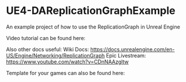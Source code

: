 # UE4-DAReplicationGraphExample
An example project of how to use the ReplicationGraph in Unreal Engine

Video tutorial can be found here:

Also other docs useful:
Wiki Docs: https://docs.unrealengine.com/en-US/Engine/Networking/ReplicationGraph
Epic Livestream: https://www.youtube.com/watch?v=CDnNAAzgltw

Template for your games can also be found here:
